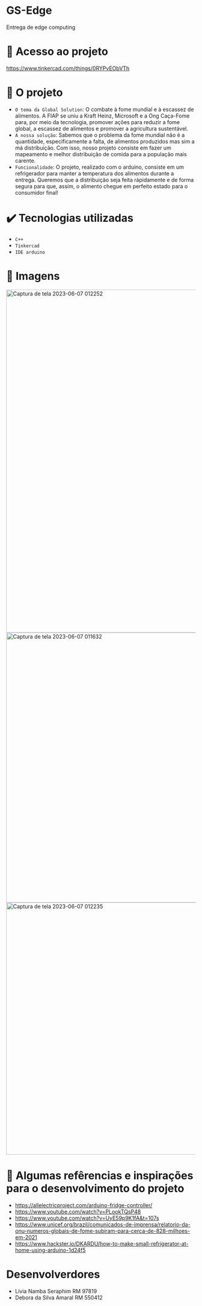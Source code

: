 # GS-Edge
Entrega de edge computing


# 📁 Acesso ao projeto
https://www.tinkercad.com/things/0RYPvEObVTh

# 🔨 O projeto

- `O tema da Global Solution`: O combate à fome mundial e à escassez de alimentos. A FIAP se uniu a Kraft  Heinz, Microsoft e a Ong Caça-Fome para, por meio da tecnologia, promover ações para reduzir a fome global, a escassez de alimentos e promover a agricultura  sustentável.
- `A nossa solução`: Sabemos que o problema da fome mundial não é a quantidade, especificamente a falta, de alimentos produzidos mas sim a má distribuição. Com isso, nosso projeto consiste em fazer um mapeamento e melhor distribuição de comida para a população mais carente.
- `Funcionalidade`: O projeto, realizado com o arduino, consiste em um refrigerador para manter a temperatura dos alimentos durante a entrega. Queremos que a distribuição seja feita rápidamente e de forma segura para que, assim, o alimento chegue em perfeito estado para o consumidor final! 

# ✔️ Tecnologias utilizadas

- ``C++``
- ``Tinkercad``
- ``IDE arduino``

# 🪩 Imagens
<img width="910" alt="Captura de tela 2023-06-07 012252" src="https://github.com/LivNS/GS-Edge/assets/118857876/90ca1111-092f-4697-ab59-c5d424d21877">

<img width="716" alt="Captura de tela 2023-06-07 011632" src="https://github.com/LivNS/GS-Edge/assets/118857876/8a3fb257-2cd1-489c-88d0-e69a442c74bf">

<img width="669" alt="Captura de tela 2023-06-07 012235" src="https://github.com/LivNS/GS-Edge/assets/118857876/28b905d3-ba59-4a2b-bc65-0b98d8681fe2">


# 📱 Algumas refêrencias e inspirações para o desenvolvimento do projeto

- https://allelectricproject.com/arduino-fridge-controller/
- https://www.youtube.com/watch?v=PLookTQsP48
- https://www.youtube.com/watch?v=UyE59p9K1fA&t=107s
- https://www.unicef.org/brazil/comunicados-de-imprensa/relatorio-da-onu-numeros-globais-de-fome-subiram-para-cerca-de-828-milhoes-em-2021
- https://www.hackster.io/DKARDU/how-to-make-small-refrigerator-at-home-using-arduino-1d24f5

# Desenvolverdores
- Livia Namba Seraphim RM 97819
- Debora da Silva Amaral RM 550412

